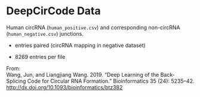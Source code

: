 # DeepCirCode Data

Human circRNA (`human_positive.csv`) and corresponding non-circRNA (`human_negative.csv`) junctions.

+ entries paired (circRNA mapping in negative dataset)

+ 8269 entries per file



From:  
Wang, Jun, and Liangjiang Wang. 2019. “Deep Learning of the Back-Splicing Code for Circular RNA Formation.” Bioinformatics  35 (24): 5235–42. http://dx.doi.org/10.1093/bioinformatics/btz382
